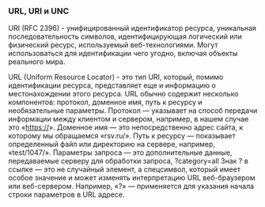 ### URL, URI и UNC
URI (RFC 2396) - унифицированный идентификатор ресурса, уникальная последовательность символов, идентифицирующая логический или физический ресурс, используемый веб-технологиями. Могут использоваться для идентификации чего угодно, включая объекты реального мира.

URL (Uniform Resource Locator) - это тип URI, который, помимо идентификации ресурса, представляет еще и информацию о местонахождении этого ресурса.
URL обычно содержит несколько компонентов: протокол, доменное имя, путь к ресурсу и необязательные параметры.
Протокол — указывает на способ передачи информации между клиентом и сервером, например, в нашем случае это «[https://](https://rsv.ru/test/1047/?category=all)».
Доменное имя — это непосредственно адрес сайта, к которому мы обращаемся «rsv.ru/».
Путь к ресурсу — показывает определенный файл или директорию на сервере, например, «test/1047/».
Параметры запроса — это дополнительные данные, передаваемые серверу для обработки запроса, ?category=all
Знак ? в ссылке — это не случайный элемент, а спецсимвол, который имеет особое значение и может изменять интерпретацию URL веб-браузером или веб-сервером. Например, «?» — применяется для указания начала строки параметров в URL адресе.